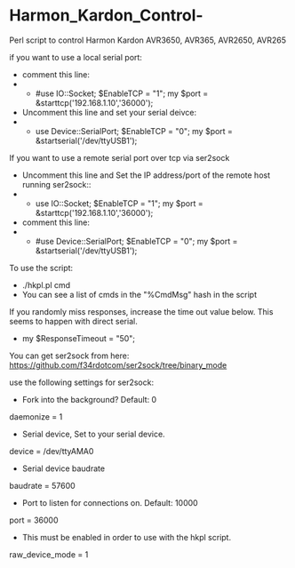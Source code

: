 Harmon_Kardon_Control-
======================

Perl script to control Harmon Kardon AVR3650, AVR365, AVR2650, AVR265

if you want to use a local serial port:
- comment this line:
- - #use IO::Socket; $EnableTCP = "1"; my $port = &starttcp('192.168.1.10','36000');
- Uncomment this line and set your serial deivce:
- - use Device::SerialPort; $EnableTCP = "0"; my $port = &startserial('/dev/ttyUSB1');

If you want to use a remote serial port over tcp via ser2sock
- Uncomment this line and Set the IP address/port of the remote host running ser2sock::
- - use IO::Socket; $EnableTCP = "1"; my $port = &starttcp('192.168.1.10','36000'); 
- comment this line:
- - #use Device::SerialPort; $EnableTCP = "0"; my $port = &startserial('/dev/ttyUSB1');

To use the script:
- ./hkpl.pl cmd
- You can see a list of cmds in the "%CmdMsg" hash in the script


If you randomly miss responses, increase the time out value below. This seems to happen with direct serial.
- my $ResponseTimeout = "50";


You can get ser2sock from here:
https://github.com/f34rdotcom/ser2sock/tree/binary_mode


use the following settings for ser2sock:

- Fork into the background?  Default: 0

daemonize = 1


- Serial device, Set to your serial device.

device = /dev/ttyAMA0


- Serial device baudrate

baudrate = 57600


- Port to listen for connections on.  Default: 10000

port = 36000


- This must be enabled in order to use with the hkpl script.

raw_device_mode = 1
